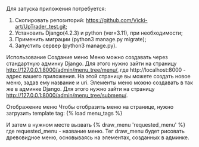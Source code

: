 Для запуска приложения потребуется:
1. Скопировать репозиторий: https://github.com/Vicki-art/UpTrader_test.git;
2. Установить Django(4.2.3) и python (ver=3.11), при необходимости;
3. Применить миграции (python3 manage.py migrate);
4. Запустить сервер (python3 manage.py).
   
Использование
Создание меню
Меню можно создавать через стандартную админку Django. Для этого нужно зайти на страницу http://127.0.0.1:8000/admin/menu_tree/menu/, где http://localhost:8000 - адрес вашего приложения.
На этой странице вы можете создать новое меню, задав ему название и uri. 
Элементы меню можно создавать в так же в админке Django. Для этого нужно зайти на страницу http://127.0.0.1:8000/admin/menu_tree/submenu/.

Отображение меню
Чтобы отобразить меню на странице, нужно загрузить template tag:
{% load menu_tags %}

И затем в нужном месте вызвать
{% draw_menu 'requested_menu' %}
где requested_menu - название меню.
Тег draw_menu будет рисовать древовидное меню, основываясь на элементах, созданных в админке.

